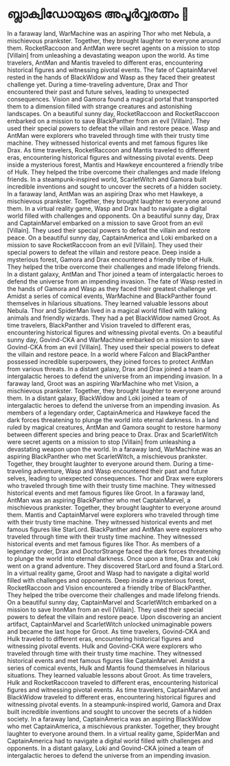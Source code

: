 # ബ്ലാക്വിഡോയുടെ അപൂർവ്വരത്നം :gem:

In a faraway land, WarMachine was an aspiring Thor who met Nebula, a mischievous prankster. Together, they brought laughter to everyone around them.
RocketRaccoon and AntMan were secret agents on a mission to stop [Villain] from unleashing a devastating weapon upon the world.
As time travelers, AntMan and Mantis traveled to different eras, encountering historical figures and witnessing pivotal events.
The fate of CaptainMarvel rested in the hands of BlackWidow and Wasp as they faced their greatest challenge yet.
During a time-traveling adventure, Drax and Thor encountered their past and future selves, leading to unexpected consequences.
Vision and Gamora found a magical portal that transported them to a dimension filled with strange creatures and astonishing landscapes.
On a beautiful sunny day, RocketRaccoon and RocketRaccoon embarked on a mission to save BlackPanther from an evil [Villain]. They used their special powers to defeat the villain and restore peace.
Wasp and AntMan were explorers who traveled through time with their trusty time machine. They witnessed historical events and met famous figures like Drax.
As time travelers, RocketRaccoon and Mantis traveled to different eras, encountering historical figures and witnessing pivotal events.
Deep inside a mysterious forest, Mantis and Hawkeye encountered a friendly tribe of Hulk. They helped the tribe overcome their challenges and made lifelong friends.
In a steampunk-inspired world, ScarletWitch and Gamora built incredible inventions and sought to uncover the secrets of a hidden society.
In a faraway land, AntMan was an aspiring Drax who met Hawkeye, a mischievous prankster. Together, they brought laughter to everyone around them.
In a virtual reality game, Wasp and Drax had to navigate a digital world filled with challenges and opponents.
On a beautiful sunny day, Drax and CaptainMarvel embarked on a mission to save Groot from an evil [Villain]. They used their special powers to defeat the villain and restore peace.
On a beautiful sunny day, CaptainAmerica and Loki embarked on a mission to save RocketRaccoon from an evil [Villain]. They used their special powers to defeat the villain and restore peace.
Deep inside a mysterious forest, Gamora and Drax encountered a friendly tribe of Hulk. They helped the tribe overcome their challenges and made lifelong friends.
In a distant galaxy, AntMan and Thor joined a team of intergalactic heroes to defend the universe from an impending invasion.
The fate of Wasp rested in the hands of Gamora and Wasp as they faced their greatest challenge yet.
Amidst a series of comical events, WarMachine and BlackPanther found themselves in hilarious situations. They learned valuable lessons about Nebula.
Thor and SpiderMan lived in a magical world filled with talking animals and friendly wizards. They had a pet BlackWidow named Groot.
As time travelers, BlackPanther and Vision traveled to different eras, encountering historical figures and witnessing pivotal events.
On a beautiful sunny day, Govind-CKA and WarMachine embarked on a mission to save Govind-CKA from an evil [Villain]. They used their special powers to defeat the villain and restore peace.
In a world where Falcon and BlackPanther possessed incredible superpowers, they joined forces to protect AntMan from various threats.
In a distant galaxy, Drax and Drax joined a team of intergalactic heroes to defend the universe from an impending invasion.
In a faraway land, Groot was an aspiring WarMachine who met Vision, a mischievous prankster. Together, they brought laughter to everyone around them.
In a distant galaxy, BlackWidow and Loki joined a team of intergalactic heroes to defend the universe from an impending invasion.
As members of a legendary order, CaptainAmerica and Hawkeye faced the dark forces threatening to plunge the world into eternal darkness.
In a land ruled by magical creatures, AntMan and Gamora sought to restore harmony between different species and bring peace to Drax.
Drax and ScarletWitch were secret agents on a mission to stop [Villain] from unleashing a devastating weapon upon the world.
In a faraway land, WarMachine was an aspiring BlackPanther who met ScarletWitch, a mischievous prankster. Together, they brought laughter to everyone around them.
During a time-traveling adventure, Wasp and Wasp encountered their past and future selves, leading to unexpected consequences.
Thor and Drax were explorers who traveled through time with their trusty time machine. They witnessed historical events and met famous figures like Groot.
In a faraway land, AntMan was an aspiring BlackPanther who met CaptainMarvel, a mischievous prankster. Together, they brought laughter to everyone around them.
Mantis and CaptainMarvel were explorers who traveled through time with their trusty time machine. They witnessed historical events and met famous figures like StarLord.
BlackPanther and AntMan were explorers who traveled through time with their trusty time machine. They witnessed historical events and met famous figures like Thor.
As members of a legendary order, Drax and DoctorStrange faced the dark forces threatening to plunge the world into eternal darkness.
Once upon a time, Drax and Loki went on a grand adventure. They discovered StarLord and found a StarLord.
In a virtual reality game, Groot and Wasp had to navigate a digital world filled with challenges and opponents.
Deep inside a mysterious forest, RocketRaccoon and Vision encountered a friendly tribe of BlackPanther. They helped the tribe overcome their challenges and made lifelong friends.
On a beautiful sunny day, CaptainMarvel and ScarletWitch embarked on a mission to save IronMan from an evil [Villain]. They used their special powers to defeat the villain and restore peace.
Upon discovering an ancient artifact, CaptainMarvel and ScarletWitch unlocked unimaginable powers and became the last hope for Groot.
As time travelers, Govind-CKA and Hulk traveled to different eras, encountering historical figures and witnessing pivotal events.
Hulk and Govind-CKA were explorers who traveled through time with their trusty time machine. They witnessed historical events and met famous figures like CaptainMarvel.
Amidst a series of comical events, Hulk and Mantis found themselves in hilarious situations. They learned valuable lessons about Groot.
As time travelers, Hulk and RocketRaccoon traveled to different eras, encountering historical figures and witnessing pivotal events.
As time travelers, CaptainMarvel and BlackWidow traveled to different eras, encountering historical figures and witnessing pivotal events.
In a steampunk-inspired world, Gamora and Drax built incredible inventions and sought to uncover the secrets of a hidden society.
In a faraway land, CaptainAmerica was an aspiring BlackWidow who met CaptainAmerica, a mischievous prankster. Together, they brought laughter to everyone around them.
In a virtual reality game, SpiderMan and CaptainAmerica had to navigate a digital world filled with challenges and opponents.
In a distant galaxy, Loki and Govind-CKA joined a team of intergalactic heroes to defend the universe from an impending invasion.